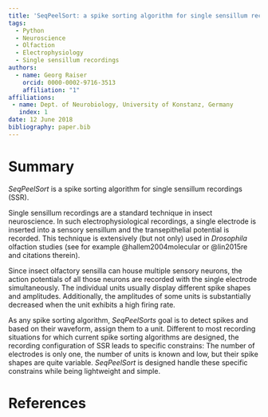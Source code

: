 ```yaml
---
title: 'SeqPeelSort: a spike sorting algorithm for single sensillum recordings'
tags:
  - Python
  - Neuroscience
  - Olfaction
  - Electrophysiology
  - Single sensillum recordings
authors:
  - name: Georg Raiser
    orcid: 0000-0002-9716-3513
    affiliation: "1"
affiliations:
 - name: Dept. of Neurobiology, University of Konstanz, Germany
   index: 1
date: 12 June 2018
bibliography: paper.bib
---
```


# Summary
_SeqPeelSort_ is a spike sorting algorithm for single sensillum recordings (SSR).

Single sensillum recordings are a standard technique in insect neuroscience. In such electrophysiological recordings, a single electrode is inserted into a sensory sensillum and the transepithelial potential is recorded. This technique is extensively (but not only) used in _Drosophila_ olfaction studies (see for example @hallem2004molecular or @lin2015re and citations therein).

Since insect olfactory sensilla can house multiple sensory neurons, the action potentials of all those neurons are recorded with the single electrode simultaneously. The individual units usually display different spike shapes and amplitudes. Additionally, the amplitudes of some units is substantially decreased when the unit exhibits a high firing rate.

As any spike sorting algorithm, _SeqPeelSorts_ goal is to detect spikes and based on their waveform, assign them to a unit. Different to most recording situations for which current spike sorting algorithms are designed, the recording configuration of SSR leads to specific constrains: The number of electrodes is only one, the number of units is known and low, but their spike shapes are quite variable. _SeqPeelSort_ is designed handle these specific constrains while being lightweight and simple.

# References
